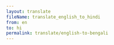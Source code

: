 ```yaml
--- 
layout: translate 
fileName: translate_english_to_hindi 
from: en
to: hi 
permalink: translate/english-to-bengali
---
```

